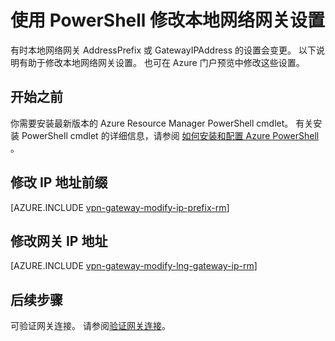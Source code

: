 <properties
    pageTitle="修改本地网关 IP 地址前缀和 VPN 网关 IP 地址 | Azure| PowerShell| Azure"
    description="本文介绍如何更改本地网络网关的 IP 地址前缀"
    services="vpn-gateway"
    documentationcenter="na"
    author="cherylmc"
    manager="timlt"
    editor=""
    tags="azure-resource-manager" />
<tags
    ms.assetid="8c7db48f-d09a-44e7-836f-1fb6930389df"
    ms.service="vpn-gateway"
    ms.devlang="na"
    ms.topic="article"
    ms.tgt_pltfrm="na"
    ms.workload="infrastructure-services"
    ms.date="04/05/2017"
    wacn.date="05/25/2017"
    ms.author="cherylmc"
    ms.translationtype="Human Translation"
    ms.sourcegitcommit="8fd60f0e1095add1bff99de28a0b65a8662ce661"
    ms.openlocfilehash="3b9d9843130503ec4349d7cfd9eb450654e7b8f5"
    ms.contentlocale="zh-cn"
    ms.lasthandoff="05/12/2017" />

# <a name="modify-local-network-gateway-settings-using-powershell"></a>使用 PowerShell 修改本地网络网关设置
有时本地网络网关 AddressPrefix 或 GatewayIPAddress 的设置会变更。 以下说明有助于修改本地网络网关设置。 也可在 Azure 门户预览中修改这些设置。

## <a name="before-you-begin"></a>开始之前
你需要安装最新版本的 Azure Resource Manager PowerShell cmdlet。 有关安装 PowerShell cmdlet 的详细信息，请参阅 [如何安装和配置 Azure PowerShell](https://docs.microsoft.com/zh-cn/powershell/azureps-cmdlets-docs) 。

## <a name="to-modify-ip-address-prefixes"></a>修改 IP 地址前缀
[AZURE.INCLUDE [vpn-gateway-modify-ip-prefix-rm](../../includes/vpn-gateway-modify-ip-prefix-rm-include.md)]

## <a name="to-modify-the-gateway-ip-address"></a>修改网关 IP 地址
[AZURE.INCLUDE [vpn-gateway-modify-lng-gateway-ip-rm](../../includes/vpn-gateway-modify-lng-gateway-ip-rm-include.md)]

## <a name="next-steps"></a>后续步骤
可验证网关连接。 请参阅[验证网关连接](/documentation/articles/vpn-gateway-verify-connection-resource-manager/)。